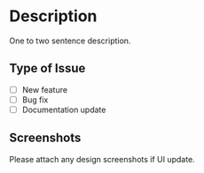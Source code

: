 # Description

One to two sentence description.

## Type of Issue

- [ ] New feature
- [ ] Bug fix
- [ ] Documentation update

## Screenshots

Please attach any design screenshots if UI update.
